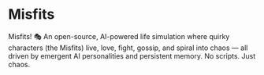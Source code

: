 # Misfits
Misfits! 🎭 An open-source, AI-powered life simulation where quirky characters (the Misfits) live, love, fight, gossip, and spiral into chaos — all driven by emergent AI personalities and persistent memory. No scripts. Just chaos.
